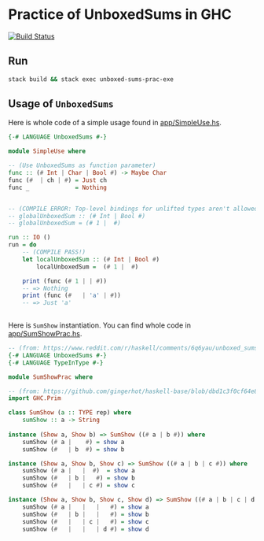 # Practice of UnboxedSums in GHC
[![Build Status](https://travis-ci.org/nwtgck/unboxed-sums-prac-haskell.svg?branch=master)](https://travis-ci.org/nwtgck/unboxed-sums-prac-haskell)

## Run

```bash
stack build && stack exec unboxed-sums-prac-exe
```

## Usage of `UnboxedSums`

Here is whole code of a simple usage found in [app/SimpleUse.hs](app/SimpleUse.hs).

```hs
{-# LANGUAGE UnboxedSums #-}

module SimpleUse where

-- (Use UnboxedSums as function parameter)
func :: (# Int | Char | Bool #) -> Maybe Char
func (#  | ch | #) = Just ch
func _             = Nothing


-- (COMPILE ERROR: Top-level bindings for unlifted types aren't allowed:...)
-- globalUnboxedSum :: (# Int | Bool #)
-- globalUnboxedSum = (# 1 |  #)

run :: IO ()
run = do
    -- (COMPILE PASS!)
    let localUnboxedSum :: (# Int | Bool #)
        localUnboxedSum =  (# 1 |  #)

    print (func (# 1 | | #))
    -- => Nothing
    print (func (#   | 'a' | #))
    -- => Just 'a'
    
```

Here is `SumShow` instantiation. You can find whole code in [app/SumShowPrac.hs](app/SumShowPrac.hs).

```hs
-- (from: https://www.reddit.com/r/haskell/comments/6q6yau/unboxed_sums_ghc_panic/)
{-# LANGUAGE UnboxedSums #-}
{-# LANGUAGE TypeInType #-}

module SumShowPrac where

-- (from: https://github.com/gingerhot/haskell-base/blob/dbd1c3f0cf64e8c76c945530a805f7637dcdf777/testsuite/tests/deriving/should_fail/T12512.hs)
import GHC.Prim

class SumShow (a :: TYPE rep) where
    sumShow :: a -> String
  
instance (Show a, Show b) => SumShow ((# a | b #)) where
    sumShow (# a |    #) = show a
    sumShow (#   | b  #) = show b

instance (Show a, Show b, Show c) => SumShow ((# a | b | c #)) where
    sumShow (# a |   |  #)  = show a
    sumShow (#   | b |   #) = show b
    sumShow (#   |   | c #) = show c

instance (Show a, Show b, Show c, Show d) => SumShow ((# a | b | c | d #)) where
    sumShow (# a |   |   |   #) = show a
    sumShow (#   | b |   |   #) = show b
    sumShow (#   |   | c |   #) = show c
    sumShow (#   |   |   | d #) = show d
```